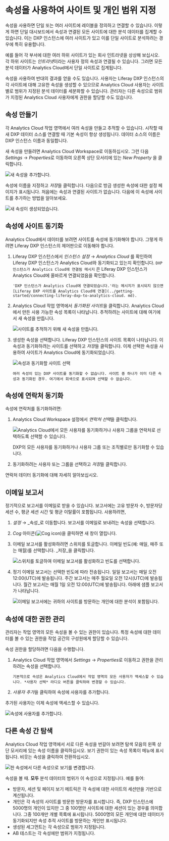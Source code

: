 # 속성을 사용하여 사이트 및 개인 범위 지정

속성을 사용하면 단일 또는 여러 사이트에 레이블을 정의하고 연결할 수 있습니다. 이렇게 하면 단일 대시보드에서 속성과 연결된 모든 사이트에 대한 분석 데이터를 집계할 수 있습니다. 이는 DXP 인스턴스에 여러 사이트가 있고 이를 단일 사이트로 분석하려는 경우에 특히 유용합니다.

예를 들어 각 부서에 대한 여러 하위 사이트가 있는 회사 인트라넷을 상상해 보십시오. 각 하위 사이트는 *인트라넷*이라는 사용자 정의 속성과 연결될 수 있습니다. 그러면 모든 분석 데이터가 Analytics Cloud에서 단일 사이트로 집계됩니다.

속성을 사용하여 반대의 결과를 얻을 수도 있습니다. 사용자는 Liferay DXP 인스턴스의 각 사이트에 대해 고유한 속성을 생성할 수 있으므로 Analytics Cloud 사용자는 사이트별로 범위가 지정된 분석 데이터를 세분화할 수 있습니다. 관리자는 다른 속성으로 범위가 지정된 Analytics Cloud 사용자에게 권한을 할당할 수도 있습니다.

## 속성 만들기

각 Analytics Cloud 작업 영역에서 여러 속성을 만들고 추적할 수 있습니다. 시작할 때 새 DXP 데이터 소스를 연결할 때 기본 속성이 항상 생성됩니다. 데이터 소스의 이름은 DXP 인스턴스 이름과 동일합니다.

새 속성을 만들려면 Analytics Cloud Workspace로 이동하십시오. 그런 다음 *Settings* &rarr; *Properties*로 이동하여 오른쪽 상단 모서리에 있는 *New Property* 을 클릭합니다.

![새 속성을 추가합니다.](scoping-sites-and-individuals-using-properties/images/01.png)

속성에 이름을 지정하고 *저장*을 클릭합니다. 다음으로 방금 생성한 속성에 대한 설정 페이지가 표시됩니다. 처음에는 속성과 연결된 사이트가 없습니다. 다음에 이 속성에 사이트를 추가하는 방법을 알아보세요.

![새 속성이 생성되었습니다.](scoping-sites-and-individuals-using-properties/images/02.png)

## 속성에 사이트 동기화

Analytics Cloud에서 데이터를 보려면 사이트를 속성에 동기화해야 합니다. 그렇게 하려면 Liferay DXP 인스턴스의 제어판으로 이동해야 합니다.

1. Liferay DXP 인스턴스에서 *인스턴스 설정* &rarr; *Analytics Cloud* 를 확인하여 Liferay DXP 인스턴스가 Analytics Cloud와 동기화되고 있는지 확인합니다. `DXP 인스턴스가 Analytics Cloud에 연결됨 메시지` 은 Liferay DXP 인스턴스가 Analytics Cloud에 올바르게 연결되었음을 확인합니다.

    ```{important}
    'DXP 인스턴스가 Analytics Cloud에 연결되었습니다.'라는 메시지가 표시되지 않으면 [Liferay DXP 사이트를 Analytics Cloud에 연결](../getting-started/connecting-liferay-dxp-to-analytics-cloud. md).
    ```

1. Analytics Cloud 작업 영역에서 *동기화된 사이트*을 클릭합니다. Analytics Cloud에서 만든 사용 가능한 속성 목록이 나타납니다. 추적하려는 사이트에 대해 여기에서 새 속성을 만듭니다.

    ![사이트를 추적하기 위해 새 속성을 만듭니다.](scoping-sites-and-individuals-using-properties/images/03.png)

1. 생성한 속성을 선택합니다. Liferay DXP 인스턴스의 사이트 목록이 나타납니다. 이 속성과 동기화하려는 사이트를 선택하고 *저장*을 클릭합니다. 이제 선택한 속성을 사용하여 사이트가 Analytics Cloud에 동기화되었습니다.

    ![속성과 동기화할 사이트 선택](scoping-sites-and-individuals-using-properties/images/04.png)

    ```{important}
    여러 속성이 있는 DXP 사이트를 동기화할 수 없습니다. 사이트 중 하나가 이미 다른 속성과 동기화된 경우. 여기에서 회색으로 표시되며 선택할 수 없습니다.
    ```

## 속성에 연락처 동기화

속성에 연락처를 동기화하려면:

1. Analytics Cloud Workspace 설정에서 *연락처 선택*을 클릭합니다.

    ![Analytics Cloud에서 모든 사용자를 동기화하거나 사용자 그룹을 연락처로 선택하도록 선택할 수 있습니다.](scoping-sites-and-individuals-using-properties/images/05.png)

    DXP의 모든 사용자를 동기화하거나 사용자 그룹 또는 조직별로만 동기화할 수 있습니다.

1. 동기화하려는 사용자 또는 그룹을 선택하고 *저장*을 클릭합니다.

</a>
연락처 데이터 동기화에 대해 자세히 알아보십시오.</p> 



## 이메일 보고서

정기적으로 보고서를 이메일로 받을 수 있습니다. 보고서에는 고유 방문자 수, 방문자당 세션 수, 평균 세션 시간 및 평균 이탈률이 포함됩니다. 사용하려면,

1. _설정_ &rarr; _속성_로 이동합니다. 보고서를 이메일로 보내려는 속성을 선택합니다.

1. _Cog_ 아이콘(![Cog icon](../images/icon-cog-2.png))을 클릭하면 새 창이 열립니다. 

1. 이메일 보고서를 활성화하려면 스위치를 토글합니다. 이메일 빈도(예: 매일, 매주 또는 매월)를 선택합니다. _저장_을 클릭합니다.
   
   ![스위치를 토글하여 이메일 보고서를 활성화하고 빈도를 선택합니다.](./scoping-sites-and-individuals-using-properties/images/06.png)

1. 정기 이메일 보고서는 선택한 빈도에 따라 전송됩니다. 일일 보고서는 매일 오전 12:00(UTC)에 발송됩니다. 주간 보고서는 매주 월요일 오전 12시(UTC)에 발송됩니다. 월간 보고서는 매월 1일 오전 12:00(UTC)에 발송됩니다. 아래에 샘플 보고서가 나타납니다.
   
   ![이메일 보고서에는 귀하의 사이트를 방문하는 개인에 대한 분석이 포함됩니다.](./scoping-sites-and-individuals-using-properties/images/07.png)



## 속성에 대한 권한 관리

관리자는 작업 영역의 모든 속성을 볼 수 있는 권한이 있습니다. 특정 속성에 대한 데이터를 볼 수 있는 권한을 작업 공간의 구성원에게 할당할 수 있습니다.

속성 권한을 할당하려면 다음을 수행합니다.

1. Analytics Cloud 작업 영역에서 *Settings* &rarr; *Properties*로 이동하고 권한을 관리하려는 속성을 선택합니다. 
   
   

   ```{note}
   기본적으로 속성은 Analytics Cloud에서 작업 영역의 모든 사용자가 액세스할 수 있습니다. *사용자 선택* 라디오 버튼을 클릭하여 변경할 수 있습니다.
   ```


1. *사용자 추가*을 클릭하여 속성에 사용자를 추가합니다.

추가된 사용자는 이제 속성에 액세스할 수 있습니다.

![속성에 사용자를 추가합니다.](scoping-sites-and-individuals-using-properties/images/08.png)



## 다른 속성 간 탐색

Analytics Cloud 작업 영역에서 서로 다른 속성을 번갈아 보려면 탐색 모음의 왼쪽 상단 모서리에 있는 속성 이름을 클릭하십시오. 보기 권한이 있는 속성 목록이 메뉴에 표시됩니다. 비웃는 속성을 클릭하여 전환하십시오.

![한 속성에서 다른 속성으로 보기를 변경합니다.](scoping-sites-and-individuals-using-properties/images/09.png)

속성을 볼 때. **모두** 분석 데이터의 범위가 이 속성으로 지정됩니다. 예를 들어:

* 방문자, 세션 및 페이지 보기 메트릭은 각 속성에 대한 사이트의 세션만을 기반으로 계산됩니다.
* 개인은 각 속성의 사이트를 방문한 방문자를 표시합니다. 즉, DXP 인스턴스에 5000명의 개인이 있지만 그 중 100명만 사이트에 대한 세션이 있는 경우를 의미합니다. 그중 100개만 개별 목록에 표시됩니다. 5000명의 모든 개인에 대한 데이터가 동기화되지만 속성 추적 사이트를 방문하는 개인만 표시됩니다.
* 생성된 세그먼트는 각 속성으로 범위가 지정됩니다.
* AB 테스트는 각 속성에만 범위가 지정됩니다.
